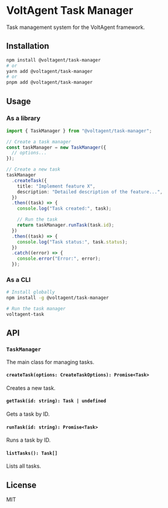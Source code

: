 # VoltAgent Task Manager

Task management system for the VoltAgent framework.

## Installation

```bash
npm install @voltagent/task-manager
# or
yarn add @voltagent/task-manager
# or
pnpm add @voltagent/task-manager
```

## Usage

### As a library

```typescript
import { TaskManager } from "@voltagent/task-manager";

// Create a task manager
const taskManager = new TaskManager({
  // options...
});

// Create a new task
taskManager
  .createTask({
    title: "Implement feature X",
    description: "Detailed description of the feature...",
  })
  .then((task) => {
    console.log("Task created:", task);

    // Run the task
    return taskManager.runTask(task.id);
  })
  .then((task) => {
    console.log("Task status:", task.status);
  })
  .catch((error) => {
    console.error("Error:", error);
  });
```

### As a CLI

```bash
# Install globally
npm install -g @voltagent/task-manager

# Run the task manager
voltagent-task
```

## API

### `TaskManager`

The main class for managing tasks.

#### `createTask(options: CreateTaskOptions): Promise<Task>`

Creates a new task.

#### `getTask(id: string): Task | undefined`

Gets a task by ID.

#### `runTask(id: string): Promise<Task>`

Runs a task by ID.

#### `listTasks(): Task[]`

Lists all tasks.

## License

MIT
